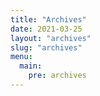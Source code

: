 ```yaml
---
title: "Archives"
date: 2021-03-25
layout: "archives"
slug: "archives"
menu:
  main:
    pre: archives
---
```

